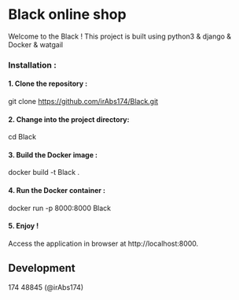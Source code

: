# Black online shop

Welcome to the Black ! This project is built using python3 & django & Docker & watgail

### Installation :

#### 1. Clone the repository :
git clone https://github.com/irAbs174/Black.git

#### 2. Change into the project directory:
cd Black

#### 3. Build the Docker image :
docker build -t Black .

#### 4. Run the Docker container :
docker run -p 8000:8000 Black

#### 5. Enjoy !
Access the application in browser at http://localhost:8000.

## Development
174 48845 (@irAbs174)





